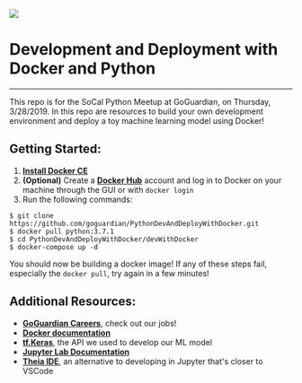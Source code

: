 ![](https://media.glassdoor.com/sqll/1065069/goguardian-squarelogo-1444844793154.png)

# Development and Deployment with Docker and Python
---

This repo is for the SoCal Python Meetup at GoGuardian, on Thursday, 3/28/2019.
In this repo are resources to build your own development environment and deploy a toy machine learning model using Docker!

## Getting Started:

1. [**Install Docker CE**](https://www.docker.com/get-started)
2. **(Optional)** Create a [**Docker Hub**](https://hub.docker.com) account and log in to Docker on your machine through the GUI or with `docker login`
3. Run the following commands:

```
$ git clone https://github.com/goguardian/PythonDevAndDeployWithDocker.git
$ docker pull python:3.7.1
$ cd PythonDevAndDeployWithDocker/devWithDocker
$ docker-compose up -d
```

You should now be building a docker image! If any of these steps fail, especially the `docker pull`, try again in a few minutes!

## Additional Resources:


* [**GoGuardian Careers**](https://www.goguardian.com/careers.html), check out our jobs!
* [**Docker documentation**](https://docs.docker.com/)
* [**tf.Keras**](https://www.tensorflow.org/guide/keras), the API we used to develop our ML model
* [**Jupyter Lab Documentation**](https://jupyterlab.readthedocs.io/en/stable/)
* [**Theia IDE**](https://github.com/theia-ide/theia-apps), an alternative to developing in Jupyter that's closer to VSCode

